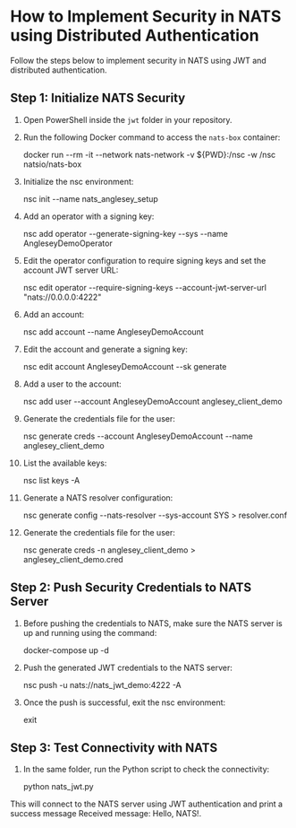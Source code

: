 # How to Implement Security in NATS using Distributed Authentication

Follow the steps below to implement security in NATS using JWT and distributed authentication.

## Step 1: Initialize NATS Security

1. Open PowerShell inside the `jwt` folder in your repository.

2. Run the following Docker command to access the `nats-box` container:
   
   docker run --rm -it --network nats-network -v ${PWD}:/nsc -w /nsc natsio/nats-box
3. Initialize the nsc environment:

    nsc init --name nats_anglesey_setup
4. Add an operator with a signing key:

    nsc add operator --generate-signing-key --sys --name AngleseyDemoOperator
5. Edit the operator configuration to require signing keys and set the account JWT server URL:

    nsc edit operator --require-signing-keys --account-jwt-server-url "nats://0.0.0.0:4222"
6. Add an account:

    nsc add account --name AngleseyDemoAccount
7. Edit the account and generate a signing key:

    nsc edit account AngleseyDemoAccount --sk generate
8. Add a user to the account:

    nsc add user --account AngleseyDemoAccount anglesey_client_demo
9. Generate the credentials file for the user:

    nsc generate creds --account AngleseyDemoAccount --name anglesey_client_demo
10. List the available keys:

    nsc list keys -A
11. Generate a NATS resolver configuration:

    nsc generate config --nats-resolver --sys-account SYS > resolver.conf
12. Generate the credentials file for the user:

    nsc generate creds -n anglesey_client_demo > anglesey_client_demo.cred

## Step 2: Push Security Credentials to NATS Server

1. Before pushing the credentials to NATS, make sure the NATS server is up and running using the command:

    docker-compose up -d
2. Push the generated JWT credentials to the NATS server:

    nsc push -u nats://nats_jwt_demo:4222 -A
3. Once the push is successful, exit the nsc environment:

    exit

## Step 3: Test Connectivity with NATS

1. In the same folder, run the Python script to check the connectivity:

    python nats_jwt.py

This will connect to the NATS server using JWT authentication and print a success message Received message: Hello, NATS!.





